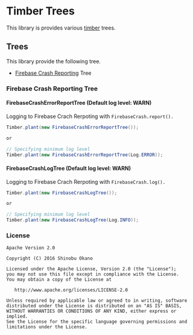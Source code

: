 # Timber Trees

This library is provides various [timber](https://github.com/JakeWharton/timber) trees.

## Trees

This library provide the following tree.

* [Firebase Crash Reporting](https://firebase.google.com/docs/crash/) Tree

### Firebase Crash Reporting Tree

#### FirebaseCrashErrorReportTree (Default log level: WARN)

Logging to Firebase Crach Rerpoting with `FirebaseCrash.report().`

```java
Timber.plant(new FirebaseCrashErrorReportTree());

or

// Specifying minimum log level
Timber.plant(new FirebaseCrashErrorReportTree(Log.ERROR));
```


#### FirebaseCrashLogTree (Default log level: WARN)

Logging to Firebase Crach Rerpoting with `FirebaseCrash.log().`

```java
Timber.plant(new FirebaseCrashLogTree());

or

// Specifying minimum log level
Timber.plant(new FirebaseCrashLogTree(Log.INFO));
```


### License

```
Apache Version 2.0

Copyright (C) 2016 Shinobu Okano

Licensed under the Apache License, Version 2.0 (the "License");
you may not use this file except in compliance with the License.
You may obtain a copy of the License at

   http://www.apache.org/licenses/LICENSE-2.0

Unless required by applicable law or agreed to in writing, software
distributed under the License is distributed on an "AS IS" BASIS,
WITHOUT WARRANTIES OR CONDITIONS OF ANY KIND, either express or implied.
See the License for the specific language governing permissions and
limitations under the License.
```
